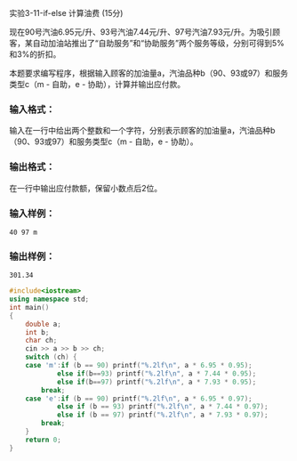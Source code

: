 实验3-11-if-else 计算油费 (15分)

现在90号汽油6.95元/升、93号汽油7.44元/升、97号汽油7.93元/升。为吸引顾客，某自动加油站推出了“自助服务”和“协助服务”两个服务等级，分别可得到5%和3%的折扣。

本题要求编写程序，根据输入顾客的加油量a，汽油品种b（90、93或97）和服务类型c（m - 自助，e - 协助），计算并输出应付款。

### 输入格式：

输入在一行中给出两个整数和一个字符，分别表示顾客的加油量a，汽油品种b（90、93或97）和服务类型c（m - 自助，e - 协助）。

### 输出格式：

在一行中输出应付款额，保留小数点后2位。

### 输入样例：

```in
40 97 m
```

### 输出样例：

```
301.34
```



```c++
#include<iostream>
using namespace std;
int main()
{
	double a;
	int b;
	char ch;
	cin >> a >> b >> ch;
	switch (ch) {
	case 'm':if (b == 90) printf("%.2lf\n", a * 6.95 * 0.95);
			else if(b==93) printf("%.2lf\n", a * 7.44 * 0.95);
			else if(b==97) printf("%.2lf\n", a * 7.93 * 0.95);
		break;
	case 'e':if (b == 90) printf("%.2lf\n", a * 6.95 * 0.97);
			else if (b == 93) printf("%.2lf\n", a * 7.44 * 0.97);
			else if (b == 97) printf("%.2lf\n", a * 7.93 * 0.97);
		break;
	}
	return 0;
}
```

